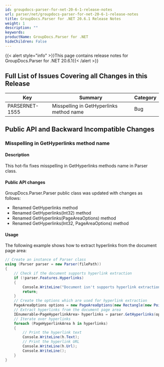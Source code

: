 ```yaml
---
id: groupdocs-parser-for-net-20-6-1-release-notes
url: parser/net/groupdocs-parser-for-net-20-6-1-release-notes
title: GroupDocs.Parser for .NET 20.6.1 Release Notes
weight: 1
description: ""
keywords: 
productName: GroupDocs.Parser for .NET
hideChildren: False
---
```

{{< alert style="info" >}}This page contains release notes for GroupDocs.Parser for .NET 20.6.1{{< /alert >}}


## Full List of Issues Covering all Changes in this Release

| Key | Summary | Category |
| --- | --- | --- |
| PARSERNET-1555 | Misspelling in GetHyperlinks method name | Bug |

## Public API and Backward Incompatible Changes

### Misspelling in GetHyperlinks method name

#### Description

This hot-fix fixes misspelling in GetHyperlinks methods name in Parser class.

#### Public API changes

GroupDocs.Parser.Parser public class was updated with changes as follows:

*    Renamed GetHyperlinks method
*    Renamed GetHyperlinks(Int32) method
*    Renamed GetHyperlinks(PageAreaOptions) method
*    Renamed GetHyperlinks(Int32, PageAreaOptions) method

#### Usage

The following example shows how to extract hyperlinks from the document page area:

```csharp
// Create an instance of Parser class
using (Parser parser = new Parser(filePath))
{
    // Check if the document supports hyperlink extraction
    if (!parser.Features.Hyperlinks)
    {
        Console.WriteLine("Document isn't supports hyperlink extraction.");
        return;
    }
    // Create the options which are used for hyperlink extraction
    PageAreaOptions options = new PageAreaOptions(new Rectangle(new Point(380, 90), new Size(150, 50)));
    // Extract hyperlinks from the document page area
    IEnumerable<PageHyperlinkArea> hyperlinks = parser.GetHyperlinks(options);
    // Iterate over hyperlinks
    foreach (PageHyperlinkArea h in hyperlinks)
    {
        // Print the hyperlink text
        Console.WriteLine(h.Text);
        // Print the hyperlink URL
        Console.WriteLine(h.Url);
        Console.WriteLine();
    }
}
```

